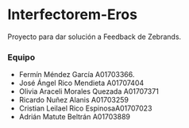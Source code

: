 # Interfectorem-Eros
Proyecto para dar solución a Feedback de Zebrands.

### Equipo

* Fermín Méndez García  A01703366.
* José Ángel Rico Mendieta A01707404
* Olivia Araceli Morales Quezada A01707371
* Ricardo Nuñez Alanis A01703259
* Cristian Leilael Rico EspinosaA01707023
* Adrián Matute Beltrán A01703889
